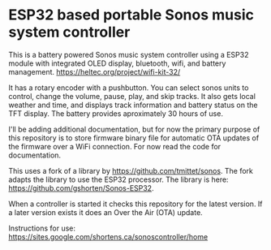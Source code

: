 # ESP32 based portable Sonos music system controller
This is a battery powered Sonos music system controller using a ESP32 module with integrated OLED display, bluetooth, wifi, and battery management. https://heltec.org/project/wifi-kit-32/

It has a rotary encoder with a pushbutton.  You can select sonos units to control, change the volume, pause, play, and skip tracks.  It also gets local weather and time, and displays track information and battery status on the TFT display.  The battery provides aproximately 30 hours of use.  

I'll be adding additional documentation, but for now the primary purpose of this repository is to store firmware binary file for automatic OTA updates of the firmware over a WiFi connection.  For now read the code for documentation. 

This uses a fork of a library by https://github.com/tmittet/sonos.  The fork adapts the library to use the ESP32 processor. The library is here: https://github.com/gshorten/Sonos-ESP32. 

When a controller is started it checks this repository for the latest version.  If a later version exists
it does an Over the Air (OTA) update.

Instructions for use:
https://sites.google.com/shortens.ca/sonoscontroller/home 
